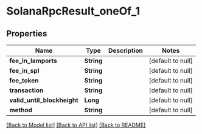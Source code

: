 # SolanaRpcResult_oneOf_1

## Properties

| Name                        | Type       | Description | Notes             |
| --------------------------- | ---------- | ----------- | ----------------- |
| **fee_in_lamports**         | **String** |             | [default to null] |
| **fee_in_spl**              | **String** |             | [default to null] |
| **fee_token**               | **String** |             | [default to null] |
| **transaction**             | **String** |             | [default to null] |
| **valid_until_blockheight** | **Long**   |             | [default to null] |
| **method**                  | **String** |             | [default to null] |

[[Back to Model list]](../README.md#documentation-for-models) [[Back to API list]](../README.md#documentation-for-api-endpoints) [[Back to README]](../README.md)
